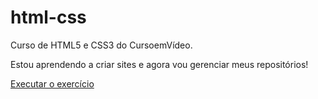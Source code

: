 # html-css
 Curso de HTML5 e CSS3 do CursoemVídeo.

 Estou aprendendo a criar sites e agora vou gerenciar meus repositórios!

 <a href="https://matheusbueno98.github.io/html-css/d010/index.html">Executar o exercício</a>
